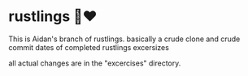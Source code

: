 <div class="oranda-hide">

# rustlings 🦀❤️

</div>

This is Aidan's branch of rustlings. 
basically a crude clone and crude commit dates of completed rustlings excersizes

all actual changes are in the "excercises" directory. 